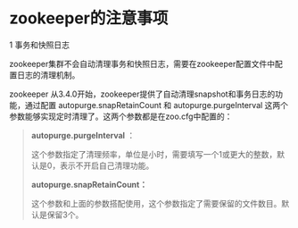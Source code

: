 # zookeeper的注意事项

1 事务和快照日志

zookeeper集群不会自动清理事务和快照日志，需要在zookeeper配置文件中配置日志的清理机制。

zookeeper 从3.4.0开始，zookeeper提供了自动清理snapshot和事务日志的功能，通过配置 autopurge.snapRetainCount 和 autopurge.purgeInterval 这两个参数能够实现定时清理了。这两个参数都是在zoo.cfg中配置的：

> **autopurge.purgeInterval** ：
>
> 这个参数指定了清理频率，单位是小时，需要填写一个1或更大的整数，默认是0，表示不开启自己清理功能。
>
> **autopurge.snapRetainCount：**
>
> 这个参数和上面的参数搭配使用，这个参数指定了需要保留的文件数目。默认是保留3个。



